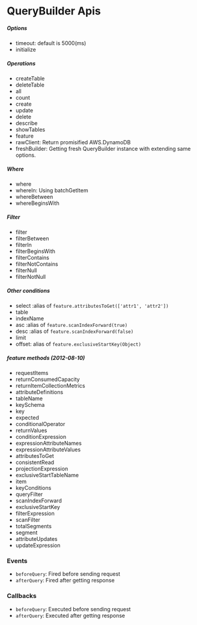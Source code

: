 #  QueryBuilder Apis

##### Options
* timeout: default is 5000(ms)
* initialize

##### Operations
* createTable
* deleteTable
* all
* count
* create
* update
* delete
* describe
* showTables
* feature
* rawClient: Return promisified AWS.DynamoDB
* freshBuilder: Getting fresh QueryBuilder instance with extending same options.

##### Where
* where
* whereIn: Using batchGetItem
* whereBetween
* whereBeginsWith

##### Filter
* filter
* filterBetween
* filterIn
* filterBeginsWith
* filterContains
* filterNotContains
* filterNull
* filterNotNull


##### Other conditions
* select :alias of `feature.attributesToGet(['attr1', 'attr2'])`
* table
* indexName
* asc :alias of `feature.scanIndexForward(true)`
* desc :alias of `feature.scanIndexForward(false)`
* limit
* offset: alias of `feature.exclusiveStartKey(Object)`


##### feature methods (2012-08-10)
* requestItems
* returnConsumedCapacity
* returnItemCollectionMetrics
* attributeDefinitions
* tableName
* keySchema
* key
* expected
* conditionalOperator
* returnValues
* conditionExpression
* expressionAttributeNames
* expressionAttributeValues
* attributesToGet
* consistentRead
* projectionExpression
* exclusiveStartTableName
* item
* keyConditions
* queryFilter
* scanIndexForward
* exclusiveStartKey
* filterExpression
* scanFilter
* totalSegments
* segment
* attributeUpdates
* updateExpression

### Events
* `beforeQuery`: Fired before sending request
* `afterQuery`: Fired after getting response

### Callbacks
* `beforeQuery`: Executed before sending request
* `afterQuery`: Executed after getting response
